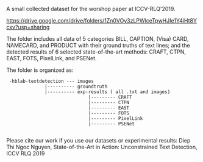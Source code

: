 A small collected dataset for the worshop paper at ICCV-RLQ'2019. 

https://drive.google.com/drive/folders/1Zn0VOy3zLPWlceTpwHJIe1Y4iHt8Ycxv?usp=sharing

The folder includes all data of 5 categories BILL, CAPTION, (Visa) CARD, NAMECARD, and PRODUCT with their ground truths of text lines; and the detected results of 6 selected state-of-the-art methods: CRAFT, CTPN, EAST, FOTS, PixelLink, and PSENet. 

The folder is organized as:
```
 -hblab-textdetection --- images
              |---------- groundtruth
              |---------- exp-results ( all .txt and images)
                              |--------- CRAFT
                              |--------- CTPN
                              |--------- EAST
                              |--------- FOTS
                              |--------- PixelLink
                              |--------- PSENet
                              
  ```
  
  Please cite our work if you use our datasets or experimental results:
  Diep Thi Ngoc Nguyen, State-of-the-Art in Action: Unconstrained Text Detection, ICCV RLQ 2019
